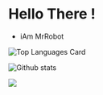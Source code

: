 
# Hello There !

- iAm MrRobot



![Top Languages Card](https://github-readme-stats.vercel.app/api/top-langs/?username=M2robot&layout=compact)

![Github stats](https://github-readme-stats.vercel.app/api?username=m2robot&theme=github_dark&show_icons=true&count_private=true)

![](https://komarev.com/ghpvc/?username=M2robot)
